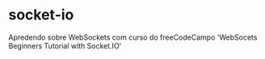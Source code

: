 # socket-io
Apredendo sobre WebSockets com curso do freeCodeCampo 'WebSocets Beginners Tutorial with Socket.IO'
